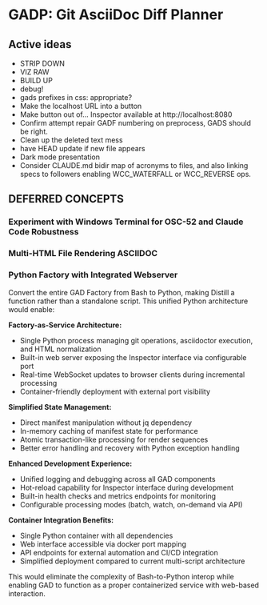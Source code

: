 # GADP: Git AsciiDoc Diff Planner

## Active ideas

* STRIP DOWN
* VIZ RAW
* BUILD UP
* debug!
* gads prefixes in css: appropriate?
* Make the localhost URL into a button
* Make button out of...
  Inspector available at http://localhost:8080
* Confirm attempt repair GADF numbering on preprocess, GADS should be right.
* Clean up the deleted text mess
* have HEAD update if new file appears
* Dark mode presentation
* Consider CLAUDE.md bidir map of acronyms to files, and also linking specs to followers enabling WCC_WATERFALL or WCC_REVERSE ops.

## DEFERRED CONCEPTS

### Experiment with Windows Terminal for OSC-52 and Claude Code Robustness

### Multi-HTML File Rendering ASCIIDOC

### Python Factory with Integrated Webserver

Convert the entire GAD Factory from Bash to Python, making Distill a function rather than a standalone script. This unified Python architecture would enable:

**Factory-as-Service Architecture:**
- Single Python process managing git operations, asciidoctor execution, and HTML normalization
- Built-in web server exposing the Inspector interface via configurable port
- Real-time WebSocket updates to browser clients during incremental processing
- Container-friendly deployment with external port visibility

**Simplified State Management:**
- Direct manifest manipulation without jq dependency
- In-memory caching of manifest state for performance
- Atomic transaction-like processing for render sequences
- Better error handling and recovery with Python exception handling

**Enhanced Development Experience:**
- Unified logging and debugging across all GAD components  
- Hot-reload capability for Inspector interface during development
- Built-in health checks and metrics endpoints for monitoring
- Configurable processing modes (batch, watch, on-demand via API)

**Container Integration Benefits:**
- Single Python container with all dependencies
- Web interface accessible via docker port mapping
- API endpoints for external automation and CI/CD integration
- Simplified deployment compared to current multi-script architecture

This would eliminate the complexity of Bash-to-Python interop while enabling GAD to function as a proper containerized service with web-based interaction.
